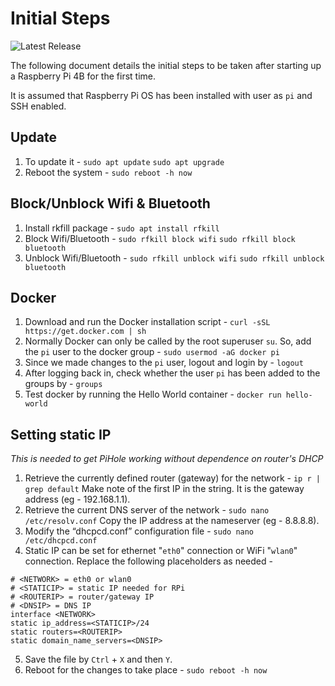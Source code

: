 ﻿# Initial Steps
![Latest Release](https://img.shields.io/badge/Updated%20on-6th%20July-informational?style=for-the-badge)

The following document details the initial steps to be taken after starting up a Raspberry Pi 4B for the first time.

It is assumed that Raspberry Pi OS has been installed with user as `pi` and SSH enabled.

## Update
1. To update it - 
`sudo apt update`
`sudo apt upgrade`
2. Reboot the system - `sudo reboot -h now`

## Block/Unblock Wifi & Bluetooth
1. Install rkfill package - `sudo apt install rfkill`
2. Block Wifi/Bluetooth - `sudo rfkill block wifi` `sudo rfkill block bluetooth`
3. Unblock Wifi/Bluetooth - `sudo rfkill unblock wifi` `sudo rfkill unblock bluetooth`

## Docker
1. Download and run the Docker installation script -
`curl -sSL https://get.docker.com | sh`
2. Normally Docker can only be called by the root superuser `su`. So, add the `pi` user to the docker group -
`sudo usermod -aG docker pi`
3. Since we made changes to the `pi` user, logout and login by - `logout`
4. After logging back in, check whether the user `pi` has been added to the groups by - `groups`
5. Test docker by running the Hello World container - 
`docker run hello-world`

## Setting static IP
*This is needed to get PiHole working without dependence on router's DHCP*
1. Retrieve the currently defined router (gateway) for the network - `ip r | grep default`
Make note of the first IP in the string. It is the gateway address (eg - 192.168.1.1).
2. Retrieve the current DNS server of the network - `sudo nano /etc/resolv.conf`
Copy the IP address at the nameserver (eg - 8.8.8.8).
3. Modify the “dhcpcd.conf” configuration file - `sudo nano /etc/dhcpcd.conf`
4. Static IP can be set for ethernet "`eth0`" connection or WiFi "`wlan0`" connection. Replace the following placeholders as needed - 
```
# <NETWORK> = eth0 or wlan0
# <STATICIP> = static IP needed for RPi
# <ROUTERIP> = router/gateway IP
# <DNSIP> = DNS IP
interface <NETWORK>
static ip_address=<STATICIP>/24
static routers=<ROUTERIP>
static domain_name_servers=<DNSIP>
```
5. Save the file by `Ctrl` + `X` and then `Y`.
6. Reboot for the changes to take place - `sudo reboot -h now`